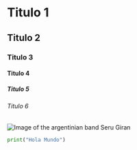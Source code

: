 # Titulo 1
## Titulo 2
### Titulo 3
#### Titulo 4
##### Titulo 5
###### Titulo 6

![Image of the argentinian band Seru Giran](https://github.com/user-attachments/assets/8424d466-5dc9-43ef-8152-2c564f1f8a28)

```python
print("Hola Mundo")
```

